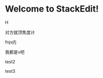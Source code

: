 
# Welcome to StackEdit!

H


对方就顶焦度计

fnjvjfj

我都是v吧


test2

test3
<!--stackedit_data:
eyJoaXN0b3J5IjpbNDM3MjIxMTcwXX0=
-->